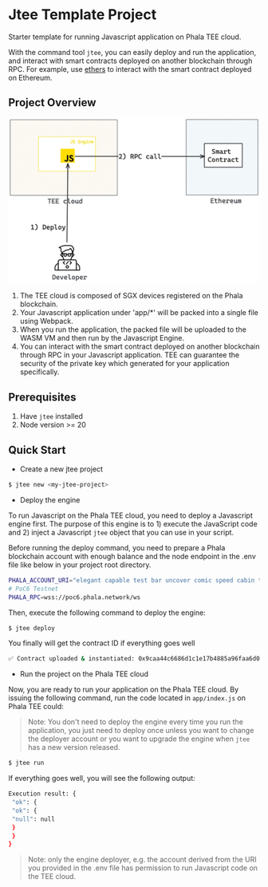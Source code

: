 # Jtee Template Project

Starter template for running Javascript application on Phala TEE cloud.

With the command tool `jtee`, you can easily deploy and run the application, and interact 
with smart contracts deployed on another blockchain through RPC. For example, use [ethers](https://docs.ethers.org/)
to interact with the smart contract deployed on Ethereum.

## Project Overview

<img src="./overview.jpg" alt="drawing" width="800"/>

1. The TEE cloud is composed of SGX devices registered on the Phala blockchain.
2. Your Javascript application under 'app/*' will be packed into a single file using Webpack.
3. When you run the application, the packed file will be uploaded to the WASM VM and then run by the Javascript Engine.
4. You can interact with the smart contract deployed on another blockchain through RPC in your Javascript application. TEE can guarantee the security of the private key which generated for your application specifically.

## Prerequisites

1. Have `jtee` installed
2. Node version >= 20

## Quick Start

- Create a new jtee project

```bash
$ jtee new <my-jtee-project>
```

- Deploy the engine

To run Javascript on the Phala TEE cloud, you need to deploy a Javascript engine first.
The purpose of this engine is to 1) execute the JavaScript code and 2) inject a Javascript `jtee` object
that you can use in your script.

Before running the deploy command, you need to prepare a Phala blockchain account with enough balance and the node endpoint
in the .env file like below in your project root directory.

```bash
PHALA_ACCOUNT_URI="elegant capable test bar uncover comic speed cabin tattoo company cabin layer"
# PoC6 Testnet
PHALA_RPC=wss://poc6.phala.network/ws
```

Then, execute the following command to deploy the engine:

```bash
$ jtee deploy
```

You finally will get the contract ID if everything goes well

```bash
✅ Contract uploaded & instantiated: 0x9caa44c6686d1c1e17b4885a96faa6d055055930a248531950b0c11217cebf51
```

- Run the project on the Phala TEE cloud

Now, you are ready to run your application on the Phala TEE cloud. By issuing the following command, run the code located in `app/index.js` on Phala TEE could:

> Note: You don't need to deploy the engine every time you run the application, you just need to deploy once unless you want to change the deployer account or you want to upgrade the engine when `jtee` has a new version released.

```bash
$ jtee run
```

If everything goes well, you will see the following output:

```bash
Execution result: {
 "ok": {
 "ok": {
 "null": null
 }
 }
}
```

> Note: only the engine deployer, e.g. the account derived from the URI you provided in the .env file has permission to run Javascript code on the TEE cloud.
